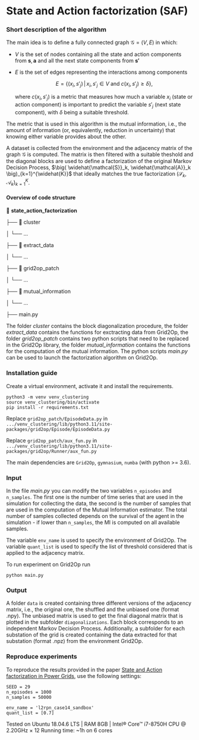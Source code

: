 # State and Action factorization (SAF)

### Short description of the algorithm

The main idea is to define a fully connected graph $\mathcal{G}=(V,E)$ in which:

- $V$ is the set of nodes containing all the state and action components from $\mathbf{s}, \mathbf{a}$ and all the next state components from $\mathbf{s'}$

- $E$ is the set of edges representing the interactions among components
    
    $$
    E = \{(x_i,s'_j) \,|\, x_i,s'_j\in V\; \text{and}\; c(x_i,s'_j)\geq \delta\},
    $$
    
    where $c(x_i,s'_j)$ is a metric that measures how much a variable $x_i$ (state or action component) is important to predict the variable $s'_j$ (next state component), with $\delta$ being a suitable threshold.

The metric that is used in this algorithm is the mutual information, i.e., the amount of information (or, equivalently, reduction in uncertainty) that knowing either variable provides about the other.

A dataset is collected from the environment and the adjacency matrix of the graph $\mathcal{G}$ is computed. The matrix is then filtered with a suitable theshold and the diagonal blocks are used to define a factorization of the original Markov Decision Process, $\big( \widehat{\mathcal{S}}_k, \widehat{\mathcal{A}}_k  \big)_{k=1}^{\widehat{K}}$ that ideally matches the true factorization $\big(\mathcal{S}_k, \mathcal{A}_k  \big)_{k=1}^{K}$.


#### Overview of code structure

:open_file_folder: **state_action_factorization**

├── :open_file_folder: cluster

│   └── ...

├── :open_file_folder: extract_data

│   └── ...

├── :open_file_folder: grid2op_patch

│   └── ...

├── :open_file_folder: mutual_information

│   └── ...

├── main.py


The folder *cluster* contains the block diagonalization procedure, the folder *extract_data* contains the functions for exctracting data from Grid2Op, the folder *grid2op_patch* contains two python scripts that need to be replaced in the Grid2Op library, the folder *mutual_information* contains the functions for the computation of the mutual information. The python scripts *main.py* can be used to launch the factorization algorithm on Grid2Op.


### Installation guide

Create a virtual environment, activate it and install the requirements.

```commandline
python3 -m venv venv_clustering
source venv_clustering/bin/activate
pip install -r requirements.txt

```

Replace `grid2op_patch/EpisodeData.py` in `.../venv_clustering/lib/python3.11/site-packages/grid2op/Episode/EpisodeData.py`

Replace `grid2op_patch/aux_fun.py` in `.../venv_clustering/lib/python3.11/site-packages/grid2op/Runner/aux_fun.py`

The main dependencies are `Grid2Op`, `gymnasium`, `numba` (with python >= 3.6).


### Input

In the file *main.py* you can modify the two variables `n_episodes` and `n_samples`. The first one is the number of time series that are used in the simulation for collecting the data, the second is the number of samples that are used in the computation of the Mutual Information estimator. The total number of samples collected depends on the survival of the agent in the simulation - if lower than `n_samples`, the MI is computed on all available samples.

The variable `env_name` is used to specify the environment of Grid2Op. The variable `quant_list` is used to specify the list of threshold considered that is applied to the adjacency matrix.


To run experiment on Grid2Op run
```commandline
python main.py
```


### Output
A folder `data` is created containing three different versions of the adjacency matrix, i.e., the original one, the shuffled and the unbiased one (format .npy). The unbiased matrix is used to get the final diagonal matrix that is plotted in the subfolder `diagonalizations`. Each block corresponds to an independent Markov Decision Process. Additionally, a subfolder for each substation of the grid is created containing the data extracted for that substation (format .npz) from the environment Grid2Op.


### Reproduce experiments
To reproduce the results provided in the paper [State and Action factorization in Power Grids](https://arxiv.org/abs/2409.04467), use the following settings:

```commandline
SEED = 29
n_episodes = 1000
n_samples = 50000

env_name = 'l2rpn_case14_sandbox'
quant_list = [0.7]
```

Tested on Ubuntu 18.04.6 LTS | RAM 8GB | Intel® Core™ i7-8750H CPU @ 2.20GHz × 12 
Running time: ~1h on 6 cores
